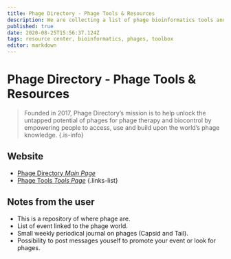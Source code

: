```yaml
---
title: Phage Directory - Phage Tools & Resources
description: We are collecting a list of phage bioinformatics tools and resources.
published: true
date: 2020-08-25T15:56:37.124Z
tags: resource center, bioinformatics, phages, toolbox
editor: markdown
---
```


# Phage Directory - Phage Tools & Resources

> Founded in 2017, Phage Directory’s mission is to help unlock the untapped potential of phages for phage therapy and biocontrol by empowering people to access, use and build upon the world’s phage knowledge. 
{.is-info}



## Website 

- [Phage Directory *Main Page*](https://phage.directory/)
- [Phage Tools *Tools Page*](https://phage.directory/tools)
 {.links-list}


## Notes from the user
- This is a repository of where phage are.
- List of event linked to the phage world.
- Small weekly periodical journal on phages (Capsid and Tail).
- Possibility to post messages youself to promote your event or look for phages.


